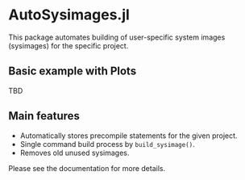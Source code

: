 # AutoSysimages.jl
This package automates building of user-specific system images (sysimages) for the specific project.  

## Basic example with Plots

TBD

## Main features
- Automatically stores precompile statements for the given project.
- Single command build process by `build_sysimage()`.
- Removes old unused sysimages.

Please see the documentation for more details.